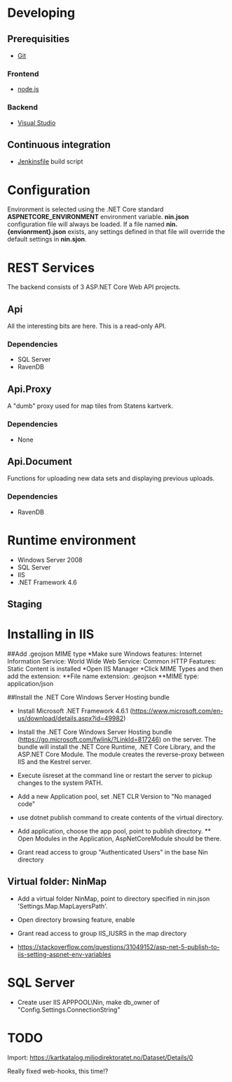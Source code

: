 # Developing
## Prerequisities
* [Git](http://git-scm.com/downloads)
### Frontend
* [node.js](https://nodejs.org/en/)
### Backend
* [Visual Studio](http://go.microsoft.com/fwlink/?LinkId=309297&clcid=0x409&slcid=0x409)

## Continuous integration
* [Jenkinsfile](./Jenkinsfile) build script
# Configuration
Environment is selected using the .NET Core standard **ASPNETCORE_ENVIRONMENT** environment variable.
**nin.json** configuration file will always be loaded.  If a file named **nin.{envionrment}.json** exists, any settings defined in that file will override the default settings in **nin.sjon**.
# REST Services
The backend consists of 3 ASP.NET Core Web API projects.
## Api
All the interesting bits are here.  This is a read-only API.
### Dependencies
  * SQL Server
  * RavenDB
## Api.Proxy
A "dumb" proxy used for map tiles from Statens kartverk.
### Dependencies
  * None
## Api.Document
Functions for uploading new data sets and displaying previous uploads.
### Dependencies
  * RavenDB
# Runtime environment
* Windows Server 2008
* SQL Server
* IIS
* .NET Framework 4.6
## Staging
# Installing in IIS

##Add .geojson MIME type
*Make sure Windows features: Internet Information Service: World Wide Web Service: Common HTTP Features: Static Content is installed
*Open IIS Manager
*Click MIME Types and then add the extension:
**File name extension: .geojson
**MIME type: application/json

##Install the .NET Core Windows Server Hosting bundle

* Install Microsoft .NET Framework 4.6.1 (https://www.microsoft.com/en-us/download/details.aspx?id=49982)
* Install the .NET Core Windows Server Hosting bundle (https://go.microsoft.com/fwlink/?LinkId=817246) on the server. The bundle will install the .NET Core Runtime, .NET Core Library, and the ASP.NET Core Module. The module creates the reverse-proxy between IIS and the Kestrel server.

* Execute iisreset at the command line or restart the server to pickup changes to the system PATH.

* Add a new Application pool, set .NET CLR Version to "No managed code"
* use dotnet publish command to create contents of the virtual directory.
* Add application, choose the app pool, point to publish directory.
** Open Modules in the Application, AspNetCoreModule should be there.
* Grant read access to group "Authenticated Users" in the base Nin directory

## Virtual folder: NinMap
* Add a virtual folder NinMap, point to directory specified in nin.json 'Settings.Map.MapLayersPath'.
* Open directory browsing feature, enable
* Grant read access to group IIS_IUSRS in the map directory

* https://stackoverflow.com/questions/31049152/asp-net-5-publish-to-iis-setting-aspnet-env-variables

# SQL Server

* Create user IIS APPPOOL\Nin, make db_owner of "Config.Settings.ConnectionString"

# TODO

Import:
https://kartkatalog.miljodirektoratet.no/Dataset/Details/0

Really fixed web-hooks, this time!?